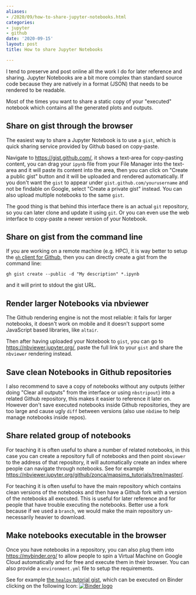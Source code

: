 ```yaml
---
aliases:
- /2020/09/how-to-share-jupyter-notebooks.html
categories:
- jupyter
- github
date: '2020-09-15'
layout: post
title: How to share Jupyter Notebooks

---
```


I tend to preserve and post online all the work I do for later reference and sharing.
Jupyter Notebooks are a bit more complex than standard source code because they
are natively in a format (JSON) that needs to be rendered to be readable.

Most of the times you want to share a static copy of your "executed" notebook which contains
all the generated plots and outputs.

## Share on gist through the browser

The easiest way to share a Jupyter Notebook is to use a `gist`, which is
quick sharing service provided by Github based on copy-paste.

Navigate to <https://gist.github.com/>, it shows a text-area for copy-pasting
content, you can drag your `ipynb` file from your File Manager into the text-area
and it will paste its content into the area, then you can click on
"Create a public gist" button and it will be uploaded and rendered automatically.
If you don't want the `gist` to appear under `gist.github.com/yourusername` and
not be findable on Google, select "Create a private gist" instead.
You can also upload multiple notebooks to the same `gist`.

The good thing is that behind this interface there is an actual `git` repository,
so you can later clone and update it using `git`. Or you can even
use the web interface to copy-paste a newer version of your Notebook.

## Share on gist from the command line

If you are working on a remote machine (e.g. HPC), it is way better to setup the [`gh`
client for Github](https://cli.github.com/), then you can directly create a gist from the command line:

    gh gist create --public -d "My description" *.ipynb

and it will print to stdout the gist URL.

## Render larger Notebooks via nbviewer

The Github rendering engine is not the most reliable: it fails for larger notebooks,
it doesn't work on mobile and it doesn't support some JavaScript based libraries, like `altair`.

Then after having uploaded your Notebook to `gist`, you can go to <https://nbviewer.jupyter.org/>,
paste the full link to your `gist` and share the `nbviewer` rendering instead.

## Save clean Notebooks in Github repositories

I also recommend to save a copy of notebooks without any outputs (either doing "Clear all outputs" from
the interface or using `nbstripout`) into a related Github repository, this makes it easier to reference
it later on. However don't save executed notebooks inside Github repositories, they are too large
and cause ugly `diff` between versions (also use `nbdime` to help manage notebooks inside repos).

## Share related group of notebooks

For teaching it is often useful to share a number of related notebooks, in this case you can
create a repository full of notebooks and then point `nbviewer` to the address of that repository,
it will automatically create an index where people can navigate through notebooks.
See for example <https://nbviewer.jupyter.org/github/zonca/mapsims_tutorials/tree/master/>.

For teaching it is often useful to have the main repository which contains clean versions of the
notebooks and then have a Github fork with a version of the notebooks all executed. This is useful
for later reference and for people that have trouble executing the notebooks. Better use a fork
because if we used a `branch`, we would make the main repository un-necessarily heavier to download.

## Make notebooks executable in the browser

Once you have notebooks in a repository, you can also plug them into <https://mybinder.org/> to allow
people to spin a Virtual Machine on Google Cloud automatically and for free and execute them
in their browser. You can also provide a `environment.yml` file to setup the requirements.

See for example [the `healpy` tutorial gist](https://gist.github.com/zonca/9c114608e0903a3b8ea0bfe41c96f255),
which can be executed on Binder clicking on the following Icon: [![Binder logo](https://mybinder.org/badge_logo.svg)](https://mybinder.org/v2/gist/zonca/9c114608e0903a3b8ea0bfe41c96f255/master)
